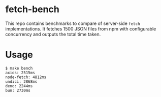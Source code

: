 # fetch-bench

This repo contains benchmarks to compare of server-side `fetch` implementations. It fetches 1500 JSON files from npm with configurable concurrency and outputs the total time taken.

# Usage

```
$ make bench
axios: 2515ms
node-fetch: 4812ms
undici: 2868ms
deno: 2244ms
bun: 2730ms
```

